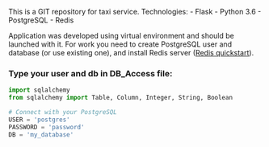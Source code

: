 This is a GIT repository for taxi service.
Technologies: 
	- Flask
	- Python 3.6
	- PostgreSQL
	- Redis

Application was developed using virtual environment and should be launched with it. For work you need to create PostgreSQL user and database (or use existing one), and install Redis server ([Redis quickstart](https://redis.io/topics/quickstart)). 

### Type your user and db in DB_Access file:


```python
import sqlalchemy
from sqlalchemy import Table, Column, Integer, String, Boolean

# Connect with your PostgreSQL
USER = 'postgres'
PASSWORD = 'password'
DB = 'my_database'
```
